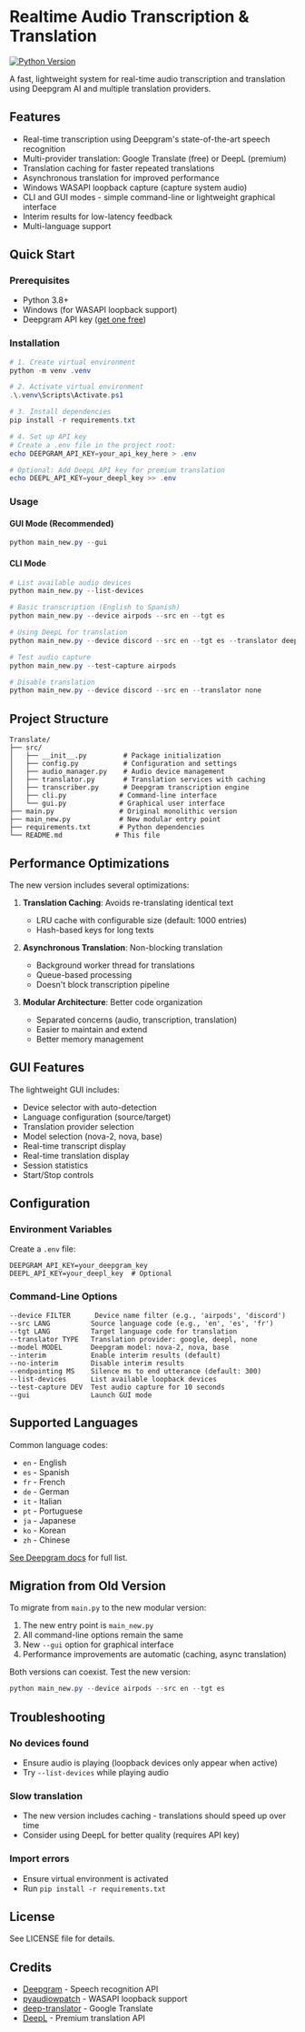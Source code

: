 # Realtime Audio Transcription & Translation

[![Python Version](https://img.shields.io/badge/python-3.8+-blue.svg)](https://www.python.org/downloads/)

A fast, lightweight system for real-time audio transcription and translation using Deepgram AI and multiple translation providers.

## Features

- Real-time transcription using Deepgram's state-of-the-art speech recognition
- Multi-provider translation: Google Translate (free) or DeepL (premium)
- Translation caching for faster repeated translations
- Asynchronous translation for improved performance
- Windows WASAPI loopback capture (capture system audio)
- CLI and GUI modes - simple command-line or lightweight graphical interface
- Interim results for low-latency feedback
- Multi-language support

## Quick Start

### Prerequisites
- Python 3.8+
- Windows (for WASAPI loopback support)
- Deepgram API key ([get one free](https://console.deepgram.com/signup))

### Installation

```powershell
# 1. Create virtual environment
python -m venv .venv

# 2. Activate virtual environment
.\.venv\Scripts\Activate.ps1

# 3. Install dependencies
pip install -r requirements.txt

# 4. Set up API key
# Create a .env file in the project root:
echo DEEPGRAM_API_KEY=your_api_key_here > .env

# Optional: Add DeepL API key for premium translation
echo DEEPL_API_KEY=your_deepl_key >> .env
```

### Usage

#### GUI Mode (Recommended)
```powershell
python main_new.py --gui
```

#### CLI Mode
```powershell
# List available audio devices
python main_new.py --list-devices

# Basic transcription (English to Spanish)
python main_new.py --device airpods --src en --tgt es

# Using DeepL for translation
python main_new.py --device discord --src en --tgt es --translator deepl

# Test audio capture
python main_new.py --test-capture airpods

# Disable translation
python main_new.py --device discord --src en --translator none
```

## Project Structure

```
Translate/
├── src/
│   ├── __init__.py         # Package initialization
│   ├── config.py           # Configuration and settings
│   ├── audio_manager.py    # Audio device management
│   ├── translator.py       # Translation services with caching
│   ├── transcriber.py      # Deepgram transcription engine
│   ├── cli.py             # Command-line interface
│   └── gui.py             # Graphical user interface
├── main.py                # Original monolithic version
├── main_new.py            # New modular entry point
├── requirements.txt       # Python dependencies
└── README.md             # This file
```

## Performance Optimizations

The new version includes several optimizations:

1. **Translation Caching**: Avoids re-translating identical text
   - LRU cache with configurable size (default: 1000 entries)
   - Hash-based keys for long texts

2. **Asynchronous Translation**: Non-blocking translation
   - Background worker thread for translations
   - Queue-based processing
   - Doesn't block transcription pipeline

3. **Modular Architecture**: Better code organization
   - Separated concerns (audio, transcription, translation)
   - Easier to maintain and extend
   - Better memory management

## GUI Features

The lightweight GUI includes:

- Device selector with auto-detection
- Language configuration (source/target)
- Translation provider selection
- Model selection (nova-2, nova, base)
- Real-time transcript display
- Real-time translation display
- Session statistics
- Start/Stop controls

## Configuration

### Environment Variables
Create a `.env` file:
```env
DEEPGRAM_API_KEY=your_deepgram_key
DEEPL_API_KEY=your_deepl_key  # Optional
```

### Command-Line Options
```
--device FILTER      Device name filter (e.g., 'airpods', 'discord')
--src LANG          Source language code (e.g., 'en', 'es', 'fr')
--tgt LANG          Target language code for translation
--translator TYPE   Translation provider: google, deepl, none
--model MODEL       Deepgram model: nova-2, nova, base
--interim           Enable interim results (default)
--no-interim        Disable interim results
--endpointing MS    Silence ms to end utterance (default: 300)
--list-devices      List available loopback devices
--test-capture DEV  Test audio capture for 10 seconds
--gui               Launch GUI mode
```

## Supported Languages

Common language codes:
- `en` - English
- `es` - Spanish
- `fr` - French
- `de` - German
- `it` - Italian
- `pt` - Portuguese
- `ja` - Japanese
- `ko` - Korean
- `zh` - Chinese

[See Deepgram docs](https://developers.deepgram.com/docs/languages-overview) for full list.

## Migration from Old Version

To migrate from `main.py` to the new modular version:

1. The new entry point is `main_new.py`
2. All command-line options remain the same
3. New `--gui` option for graphical interface
4. Performance improvements are automatic (caching, async translation)

Both versions can coexist. Test the new version:
```powershell
python main_new.py --device airpods --src en --tgt es
```

## Troubleshooting

### No devices found
- Ensure audio is playing (loopback devices only appear when active)
- Try `--list-devices` while playing audio

### Slow translation
- The new version includes caching - translations should speed up over time
- Consider using DeepL for better quality (requires API key)

### Import errors
- Ensure virtual environment is activated
- Run `pip install -r requirements.txt`

## License

See LICENSE file for details.

## Credits

- [Deepgram](https://deepgram.com/) - Speech recognition API
- [pyaudiowpatch](https://github.com/s0d3s/PyAudioWPatch) - WASAPI loopback support
- [deep-translator](https://github.com/nidhaloff/deep-translator) - Google Translate
- [DeepL](https://www.deepl.com/) - Premium translation API
